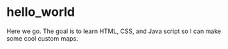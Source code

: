 # hello_world
Here we go.
The goal is to learn HTML, CSS, and Java script so I can make some cool custom maps.

